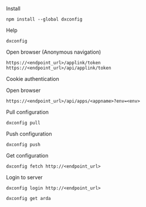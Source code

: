 Install

    npm install --global dxconfig

Help

    dxconfig

Open browser (Anonymous navigation)

    https://<endpoint_url>/applink/token
    https://<endpoint_url>/api/applink/token

Cookie authentication



Open browser

    https://<endpoint_url>/api/apps/<appname>?env=<env>

Pull configuration

    dxconfig pull

Push configuration

    dxconfig push

Get configuration

    dxconfig fetch http://<endpoint_url>


Login to server

    dxconfig login http://<endpoint_url>

    dxconfig get arda
